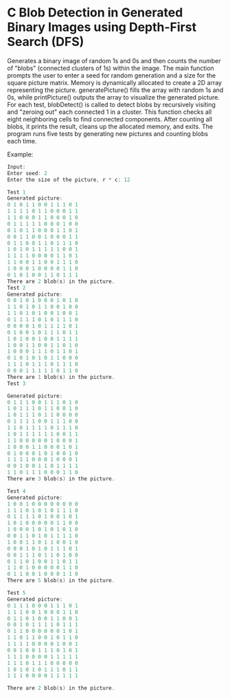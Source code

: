 # C Blob Detection in Generated Binary Images using Depth-First Search (DFS)

Generates a binary image of random 1s and 0s and then counts the number of "blobs" (connected clusters of 1s) within the image. The main function prompts the user to enter a seed for random generation and a size for the square picture matrix. Memory is dynamically allocated to create a 2D array representing the picture. generatePicture() fills the array with random 1s and 0s, while printPicture() outputs the array to visualize the generated picture. For each test, blobDetect() is called to detect blobs by recursively visiting and "zeroing out" each connected 1 in a cluster. This function checks all eight neighboring cells to find connected components. After counting all blobs, it prints the result, cleans up the allocated memory, and exits. The program runs five tests by generating new pictures and counting blobs each time.


Example:

```c
Input:
Enter seed: 2
Enter the size of the picture, r * c: 12
```

```c
Test 1
Generated picture:
0 1 0 1 1 0 0 1 1 1 0 1 
1 1 1 1 0 1 1 0 0 0 1 1 
1 1 0 0 0 1 1 0 0 0 1 0 
0 1 1 1 1 1 0 0 0 1 0 0 
0 1 0 1 1 0 0 0 1 1 0 1 
0 0 1 1 0 0 1 0 0 0 1 1 
0 1 1 0 0 1 1 0 1 1 1 0 
1 0 1 0 1 1 1 1 1 0 0 1 
1 1 1 1 0 0 0 0 1 1 0 1 
1 1 0 0 1 1 0 0 1 1 1 0 
1 0 0 0 1 0 0 0 0 1 1 0 
0 1 0 1 0 0 1 1 0 1 1 1 
There are 2 blob(s) in the picture.
Test 2
Generated picture:
0 0 1 0 1 0 0 0 1 0 1 0 
1 1 0 1 0 1 1 0 0 1 0 0 
1 1 0 1 0 1 0 0 1 0 0 1 
0 1 1 1 1 0 1 0 1 1 1 0 
0 0 0 0 1 0 1 1 1 1 0 1 
0 1 0 0 1 0 1 1 1 0 1 1 
1 0 1 0 0 1 0 0 1 1 1 1 
1 0 0 1 1 0 0 1 1 0 1 0 
1 0 0 0 1 1 1 0 1 1 0 1 
0 1 0 1 0 1 0 1 1 0 0 0 
1 1 1 0 1 1 1 0 1 1 1 0 
0 0 0 1 1 1 1 1 0 1 1 0 
There are 1 blob(s) in the picture.
Test 3

Generated picture:
0 1 1 1 0 0 1 1 1 0 1 0 
1 0 1 1 1 0 1 1 0 0 1 0 
1 0 1 1 1 0 1 1 0 0 0 0 
0 1 1 1 1 0 0 1 1 1 0 0 
1 1 0 1 1 1 1 0 1 1 1 0 
1 0 1 1 1 1 1 1 0 0 1 1 
1 1 0 0 0 0 0 1 0 0 0 1 
1 0 0 0 1 1 0 0 0 1 0 1 
0 1 0 0 0 1 0 1 0 0 1 0 
1 1 1 1 0 0 0 1 0 0 0 1 
0 0 1 0 0 1 1 0 1 1 1 1 
1 1 0 1 1 1 0 0 0 1 1 0 
There are 3 blob(s) in the picture.

Test 4
Generated picture:
1 0 0 1 0 0 0 0 0 0 0 0 
1 1 1 0 1 0 1 0 1 1 1 0 
0 1 1 1 1 0 1 0 0 1 0 1 
1 0 1 0 0 0 0 0 1 1 0 0 
1 0 0 0 1 0 1 0 1 0 1 0 
0 0 1 1 0 1 0 1 1 1 1 0 
1 0 0 1 1 0 1 1 0 0 1 0 
0 0 0 1 0 1 0 1 1 1 0 1 
0 0 1 1 1 0 1 1 0 1 0 0 
0 1 1 0 1 0 0 1 1 0 1 1 
1 1 0 1 0 0 0 0 0 1 1 0 
0 1 1 0 0 1 0 0 0 1 1 0 
There are 5 blob(s) in the picture.

Test 5
Generated picture:
0 1 1 1 0 0 0 1 1 1 0 1 
1 1 1 0 0 1 0 0 0 1 1 0 
0 1 1 0 1 0 0 1 1 0 0 1 
0 0 1 0 1 1 1 1 0 1 1 1 
0 1 1 0 0 0 0 0 0 1 0 1 
1 1 0 1 1 0 0 1 0 1 1 0 
1 1 1 1 0 0 0 0 1 0 0 1 
0 0 1 0 0 1 1 1 0 1 0 1 
1 1 1 0 0 0 0 1 1 1 1 1 
1 1 1 0 1 1 1 0 0 0 0 0 
1 0 1 0 1 0 1 1 1 0 1 1 
1 1 1 0 0 0 0 1 1 1 1 1

There are 2 blob(s) in the picture.
```
